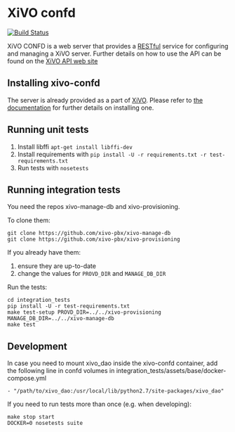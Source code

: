 XiVO confd
==========

[![Build Status](https://travis-ci.org/xivo-pbx/xivo-confd.png?branch=master)](https://travis-ci.org/xivo-pbx/xivo-confd)

XiVO CONFD is a web server that provides a [RESTful](http://en.wikipedia.org/wiki/Representational_state_transfer)
service for configuring and managing a XiVO server. Further details on how to use the API can be found on
the [XiVO API web site](http://api.xivo.io)


Installing xivo-confd
---------------------

The server is already provided as a part of [XiVO](http://documentation.xivo.io).
Please refer to [the documentation](ttp://documentation.xivo.io/production/installation/installsystem.html) for
further details on installing one.


Running unit tests
------------------

1. Install libffi ```apt-get install libffi-dev```
2. Install requirements with ```pip install -U -r requirements.txt -r test-requirements.txt```
3. Run tests with ```nosetests```


Running integration tests
-------------------------

You need the repos xivo-manage-db and xivo-provisioning.

To clone them:

```
git clone https://github.com/xivo-pbx/xivo-manage-db
git clone https://github.com/xivo-pbx/xivo-provisioning
```

If you already have them:

1. ensure they are up-to-date
2. change the values for ``PROVD_DIR`` and ``MANAGE_DB_DIR``

Run the tests:

```
cd integration_tests
pip install -U -r test-requirements.txt
make test-setup PROVD_DIR=../../xivo-provisioning MANAGE_DB_DIR=../../xivo-manage-db
make test
```


Development
-----------

In case you need to mount xivo_dao inside the xivo-confd container, add the
following line in confd volumes in
integration_tests/assets/base/docker-compose.yml

```
- "/path/to/xivo_dao:/usr/local/lib/python2.7/site-packages/xivo_dao"
```

If you need to run tests more than once (e.g. when developing):

```
make stop start
DOCKER=0 nosetests suite
```
